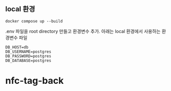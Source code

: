 ## local 환경
~~~
docker compose up --build
~~~
.env 파일을 root directory 만들고 환경변수 추가. 아래는 local 환경에서 사용하는 환경변수 파일
~~~
DB_HOST=db
DB_USERNAME=postgres
DB_PASSWORD=postgres
DB_DATABASE=postgres
~~~

# nfc-tag-back

